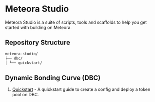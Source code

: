 # Meteora Studio

Meteora Studio is a suite of scripts, tools and scaffolds to help you get started with building on Meteora.

## Repository Structure

```bash
meteora-studio/
├── dbc/
│ └── quickstart/
```

## Dynamic Bonding Curve (DBC)

1. [Quickstart](dbc/quickstart/README.md) - A quickstart guide to create a config and deploy a token pool on DBC.
